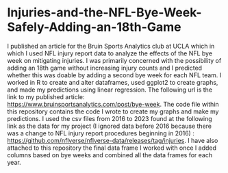 # Injuries-and-the-NFL-Bye-Week-Safely-Adding-an-18th-Game

I published an article for the Bruin Sports Analytics club at UCLA which in which I used NFL injury report data to analyze the effects of the NFL bye week on mitigating injuries. I was primarily concerned with the possibility of adding an 18th game without increasing injury counts and I predicted whether this was doable by adding a second bye week for each NFL team. I worked in R to create and alter dataframes, used ggplot2 to create graphs, and made my predictions using linear regression. The following url is the link to my published article: https://www.bruinsportsanalytics.com/post/bye-week. The code file within this repository contains the code I wrote to create my graphs and make my predictions. I used the csv files from 2016 to 2023 found at the following link as the data for my project (I ignored data before 2016 because there was a change to NFL injury report procedures beginning in 2016) : https://github.com/nflverse/nflverse-data/releases/tag/injuries. I have also attached to this repository the final data frame I worked with once I added columns based on bye weeks and combined all the data frames for each year. 
